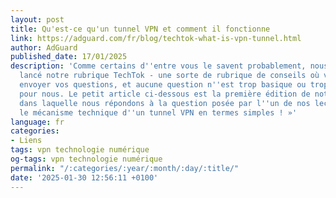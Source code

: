 ```yaml
---
layout: post
title: Qu'est-ce qu'un tunnel VPN et comment il fonctionne
link: https://adguard.com/fr/blog/techtok-what-is-vpn-tunnel.html
author: AdGuard
published_date: 17/01/2025
description: 'Comme certains d''entre vous le savent probablement, nous avons récemment
  lancé notre rubrique TechTok - une sorte de rubrique de conseils où vous pouvez
  envoyer vos questions, et aucune question n''est trop basique ou trop technique
  pour nous. Le petit article ci-dessous est la première édition de notre rubrique,
  dans laquelle nous répondons à la question posée par l''un de nos lecteurs : « Décrivez
  le mécanisme technique d''un tunnel VPN en termes simples ! »'
language: fr
categories:
- Liens
tags: vpn technologie numérique
og-tags: vpn technologie numérique
permalink: "/:categories/:year/:month/:day/:title/"
date: '2025-01-30 12:56:11 +0100'
---
```

